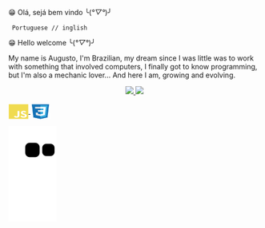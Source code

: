 😁 Olá, sejá bem vindo ╰(*°▽°*)╯   
     
     Portuguese // inglish 
     
😁 Hello welcome ╰(*°▽°*)╯ 

My name is Augusto, I'm Brazilian, my dream since I was little was to work with something that involved computers, I finally got to know programming, but I'm also a mechanic lover...
And here I am, growing and evolving.


<div align="center">
  <a href="https://github.com/AugustoS0i">
  <img height="180em" src="https://github-readme-stats.vercel.app/api?username=AugustoS0&show_icons=true&theme=dark&include_all_commits=true&count_private=true"/>
  <img height="180em" src="https://github-readme-stats.vercel.app/api/top-langs/?username=AugustoS0&layout=compact&langs_count=7&theme=dracula"/>
</div>
  
  <div style="display: inline_block"><br>
  <img align="center" alt="Rafa-Js" height="30" width="40" src="https://raw.githubusercontent.com/devicons/devicon/master/icons/javascript/javascript-plain.svg">
  <img align="center" alt="Rafa-CSS" height="30" width="40" src="https://raw.githubusercontent.com/devicons/devicon/master/icons/css3/css3-original.svg">
</div>
  
  <div> 

 
  ![Snake animation](https://github.com/rafaballerini/rafaballerini/blob/output/github-contribution-grid-snake.svg)
 
</div>



